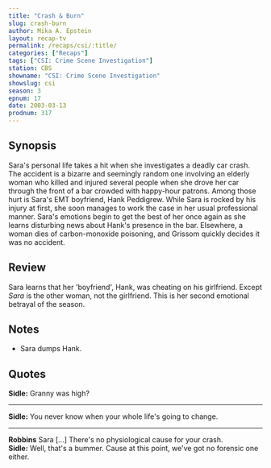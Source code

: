 ```yaml
---
title: "Crash & Burn"
slug: crash-burn
author: Mika A. Epstein
layout: recap-tv
permalink: /recaps/csi/:title/
categories: ["Recaps"]
tags: ["CSI: Crime Scene Investigation"]
station: CBS
showname: "CSI: Crime Scene Investigation"
showslug: csi
season: 3
epnum: 17
date: 2003-03-13
prodnum: 317  
---
```


## Synopsis

Sara's personal life takes a hit when she investigates a deadly car crash. The accident is a bizarre and seemingly random one involving an elderly woman who killed and injured several people when she drove her car through the front of a bar crowded with happy-hour patrons. Among those hurt is Sara's EMT boyfriend, Hank Peddigrew. While Sara is rocked by his injury at first, she soon manages to work the case in her usual professional manner. Sara's emotions begin to get the best of her once again as she learns disturbing news about Hank's presence in the bar. Elsewhere, a woman dies of carbon-monoxide poisoning, and Grissom quickly decides it was no accident.

## Review

Sara learns that her 'boyfriend', Hank, was cheating on his girlfriend. Except _Sara_ is the other woman, not the girlfriend. This is her second emotional betrayal of the season.

## Notes

* Sara dumps Hank.

## Quotes

**Sidle:** Granny was high?  

- - -

**Sidle:** You never know when your whole life's going to change.

- - -

**Robbins** Sara [...] There's no physiological cause for your crash.  
**Sidle:** Well, that's a bummer. Cause at this point, we've got no forensic one either.
